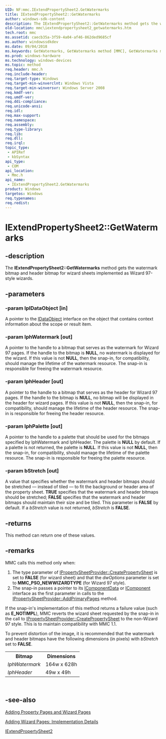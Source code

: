 ```yaml
---
UID: NF:mmc.IExtendPropertySheet2.GetWatermarks
title: IExtendPropertySheet2::GetWatermarks
author: windows-sdk-content
description: The IExtendPropertySheet2::GetWatermarks method gets the watermark bitmap and header bitmap for wizard sheets implemented as Wizard 97-style wizards.
old-location: mmc\iextendpropertysheet2_getwatermarks.htm
tech.root: mmc
ms.assetid: caecb35a-3f59-4a04-af46-862ded9685cf
ms.author: windowssdkdev
ms.date: 09/04/2018
ms.keywords: GetWatermarks, GetWatermarks method [MMC], GetWatermarks method [MMC],IExtendPropertySheet2 interface, IExtendPropertySheet2 interface [MMC],GetWatermarks method, IExtendPropertySheet2.GetWatermarks, IExtendPropertySheet2::GetWatermarks, _slate_iextendpropertysheet2_getwatermarks, mmc.iextendpropertysheet2_getwatermarks, mmc/IExtendPropertySheet2::GetWatermarks
ms.prod: windows-hardware
ms.technology: windows-devices
ms.topic: method
req.header: mmc.h
req.include-header: 
req.target-type: Windows
req.target-min-winverclnt: Windows Vista
req.target-min-winversvr: Windows Server 2008
req.kmdf-ver: 
req.umdf-ver: 
req.ddi-compliance: 
req.unicode-ansi: 
req.idl: 
req.max-support: 
req.namespace: 
req.assembly: 
req.type-library: 
req.lib: 
req.dll: 
req.irql: 
topic_type:
 - APIRef
 - kbSyntax
api_type:
 - COM
api_location:
 - Mmc.h
api_name:
 - IExtendPropertySheet2.GetWatermarks
product: Windows
targetos: Windows
req.typenames: 
req.redist: 
---
```


# IExtendPropertySheet2::GetWatermarks


## -description


The <b>IExtendPropertySheet2::GetWatermarks</b> method gets the watermark bitmap and header bitmap for wizard sheets implemented as Wizard 97-style wizards.


## -parameters




### -param lpIDataObject [in]

A pointer to the 
<a href="_ole_idataobject">IDataObject</a> interface on the object that contains context information about the scope or result item.


### -param lphWatermark [out]

A pointer to the handle to a bitmap that serves as the watermark for Wizard 97 pages. If the handle to the bitmap is <b>NULL</b>, no watermark is displayed for the wizard. If this value is not <b>NULL</b>, then the snap-in, for compatibility, should manage the lifetime of the watermark resource. The snap-in is responsible for freeing the watermark resource.


### -param lphHeader [out]

A pointer to the handle to a bitmap that serves as the header for Wizard 97 pages. If the handle to the bitmap is <b>NULL</b>, no bitmap will be displayed in the header for wizard pages. If this value is not <b>NULL</b>, then the snap-in, for compatibility, should manage the lifetime of the header resource. The snap-in is responsible for freeing the header resource.


### -param lphPalette [out]

A pointer to the handle to a palette that should be used for the bitmaps specified by lphWatermark and lphHeader. The palette is <b>NULL</b> by default. If a palette is not returned, the palette is <b>NULL</b>. If this value is not <b>NULL</b>, then the snap-in, for compatibility, should manage the lifetime of the palette resource. The snap-in is responsible for freeing the palette resource.


### -param bStretch [out]

A value that specifies whether the watermark and header bitmaps should be stretched — instead of tiled — to fit the background or header area of the property sheet. <b>TRUE</b> specifies that the watermark and header bitmaps should be stretched; <b>FALSE</b> specifies that the watermark and header bitmaps should maintain their size and be tiled. This parameter is <b>FALSE</b> by default. If a <i>bStretch</i> value is not returned, <i>bStretch</i> is <b>FALSE</b>.


## -returns



This method can return one of these values.




## -remarks



MMC calls this method only when:

<ol>
<li>The type parameter of 
<a href="https://msdn.microsoft.com/8d53083a-d578-4a88-bd3f-d43c88d697e5">IPropertySheetProvider::CreatePropertySheet</a> is set to <b>FALSE</b> (for wizard sheet) and that the <i>dwOptions</i> parameter is set to <b>MMC_PSO_NEWWIZARDTYPE</b> (for Wizard 97 style).</li>
<li>The snap-in passes a pointer to its 
<a href="https://msdn.microsoft.com/60900b8d-59cc-4c1d-86b7-b902ba89216d">IComponentData</a> or 
<a href="https://msdn.microsoft.com/65eaa5ef-182b-4fec-bb3d-a308ac9dc660">IComponent</a> interface as the first parameter in calls to the 
<a href="https://msdn.microsoft.com/f555dfd0-8af3-422f-a339-ab79daa89b45">IPropertySheetProvider::AddPrimaryPages</a> method.</li>
</ol>
If the snap-in's implementation of this method returns a failure value (such as <b>E_NOTIMPL</b>), MMC reverts the wizard sheet requested by the snap-in in the call to <a href="https://msdn.microsoft.com/8d53083a-d578-4a88-bd3f-d43c88d697e5">IPropertySheetProvider::CreatePropertySheet</a> to the non-Wizard 97 style. This is to maintain compatibility with MMC 1.1.

To prevent distortion of the image, it is recommended that the watermark and header bitmaps have the following dimensions (in pixels) with <i>bStretch</i> set to <b>FALSE</b>.

<table>
<tr>
<th>Bitmap</th>
<th>Dimensions</th>
</tr>
<tr>
<td><i>lphWatermark</i></td>
<td>164w x 628h</td>
</tr>
<tr>
<td><i>lphHeader</i></td>
<td>49w x 49h</td>
</tr>
</table>
 




## -see-also




<a href="https://msdn.microsoft.com/b41508bf-8399-44bb-abad-754aa5d32776">Adding Property Pages and Wizard Pages</a>



<a href="https://msdn.microsoft.com/d00e0e6d-3416-47c0-8d70-dcdacba220d0">Adding Wizard Pages: Implementation Details</a>



<a href="https://msdn.microsoft.com/9beb0a0a-b3bf-46d0-b10c-0fc3ab25c18d">IExtendPropertySheet2</a>
 

 

